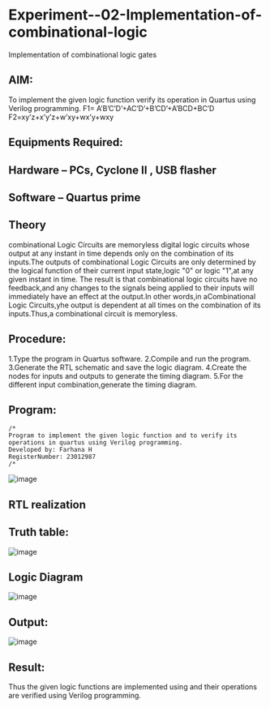 # Experiment--02-Implementation-of-combinational-logic
Implementation of combinational logic gates
 
## AIM:
To implement the given logic function verify its operation in Quartus using Verilog programming.
 F1= A’B’C’D’+AC’D’+B’CD’+A’BCD+BC’D
F2=xy’z+x’y’z+w’xy+wx’y+wxy
 
 
 
## Equipments Required:
## Hardware – PCs, Cyclone II , USB flasher
## Software – Quartus prime


## Theory
combinational Logic Circuits are memoryless digital logic circuits whose output at any instant in time depends only on the combination of its inputs.The outputs of combinational Logic Circuits are only determined by the logical function of their current input state,logic "0" or logic "1",at any given instant in time.
The result is that combinational logic circuits have no feedback,and any changes to the signals being applied to their inputs will immediately have an effect at the output.In other words,in aCombinational Logic Circuits,yhe output is dependent at all times on the combination of its inputs.Thus,a combinational circuit is memoryless.
 ## Procedure:
 1.Type the program in Quartus software.
 2.Compile and run the program.
 3.Generate the RTL schematic and save the logic diagram.
 4.Create the nodes for inputs and outputs to generate the timing diagram.
 5.For the different input combination,generate the timing diagram. 
## Program:
```
/*
Program to implement the given logic function and to verify its operations in quartus using Verilog programming.
Developed by: Farhana H
RegisterNumber: 23012987
/*
```
![image](https://github.com/syedfayaz3105/Experiment--02-Implementation-of-combinational-logic-/assets/147144126/5bd2eb58-16b6-4195-b416-f1040244cef9)

## RTL realization
## Truth table:
![image](https://github.com/syedfayaz3105/Experiment--02-Implementation-of-combinational-logic-/assets/147144126/9a8554de-8285-419d-b1c4-7fc60f1d1701)
## Logic Diagram
![image](https://github.com/syedfayaz3105/Experiment--02-Implementation-of-combinational-logic-/assets/147144126/113782ee-8e61-444e-9014-72ab557600ef)
## Output:
![image](https://github.com/syedfayaz3105/Experiment--02-Implementation-of-combinational-logic-/assets/147144126/a0aba158-3371-45cb-a0ce-649ec951e300)
## Result:
Thus the given logic functions are implemented using  and their operations are verified using Verilog programming.
